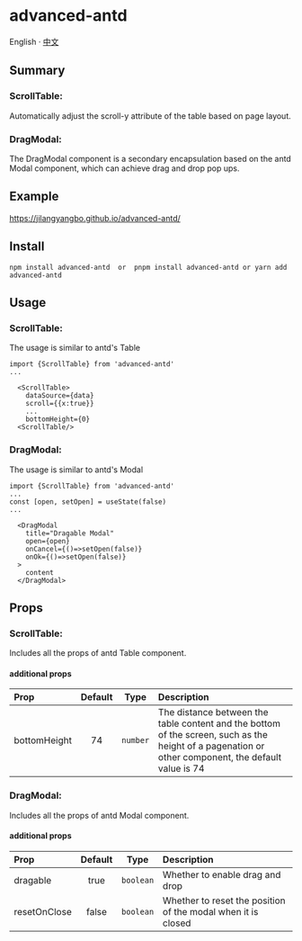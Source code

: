 # advanced-antd

 English · [中文](./README.zh_CN.md)

## Summary <br>

### ScrollTable:

Automatically adjust the scroll-y attribute of the table based on page layout.

### DragModal:

The DragModal component is a secondary encapsulation based on the antd Modal component, which can achieve drag and drop pop ups.

## Example

 https://jilangyangbo.github.io/advanced-antd/

## Install

```
npm install advanced-antd  or  pnpm install advanced-antd or yarn add advanced-antd
```

## Usage

### ScrollTable:

The usage is similar to antd's Table

```
import {ScrollTable} from 'advanced-antd'
...

  <ScrollTable>
    dataSource={data}
    scroll={{x:true}}
    ...
    bottomHeight={0}
  <ScrollTable/>
```

### DragModal:

The usage is  similar to antd's Modal

```
import {ScrollTable} from 'advanced-antd'
...
const [open, setOpen] = useState(false)
...

  <DragModal
    title="Dragable Modal"
    open={open}
    onCancel={()=>setOpen(false)}
    onOk={()=>setOpen(false)}
  >
    content
  </DragModal>
  ```

## Props

 ### ScrollTable: 
 Includes all the props of antd Table component.
 #### additional props
| Prop  | Default  | Type | Description |
| :------------ |:---------------:| :---------------:| :-----|
| bottomHeight | 74 | `number` |  The distance between the table content and the bottom of the screen, such as the height of a pagenation or other component, the default value is 74 |

 ### DragModal: 
 Includes all the props of antd Modal component.
 #### additional props
| Prop  | Default  | Type | Description |
| :------------ |:---------------:| :---------------:| :-----|
| dragable | true | `boolean` |  Whether to enable drag and drop |
| resetOnClose | false | `boolean` | Whether to reset the position of the modal when it is closed |
